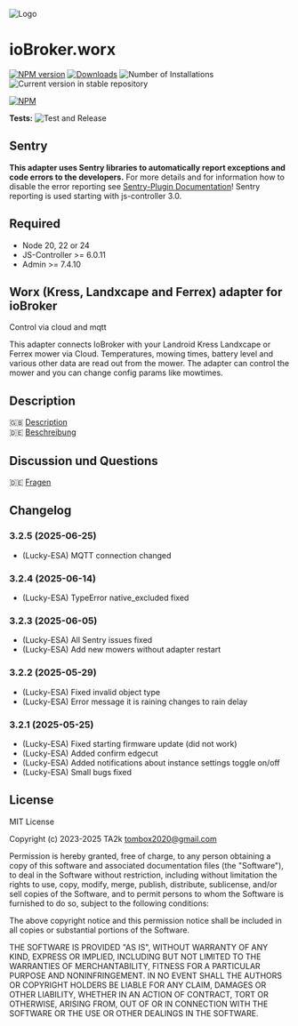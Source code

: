 ![Logo](admin/worx.png)

# ioBroker.worx

[![NPM version](https://img.shields.io/npm/v/iobroker.worx.svg)](https://www.npmjs.com/package/iobroker.worx)
[![Downloads](https://img.shields.io/npm/dm/iobroker.worx.svg)](https://www.npmjs.com/package/iobroker.worx)
![Number of Installations](https://iobroker.live/badges/worx-installed.svg)
![Current version in stable repository](https://iobroker.live/badges/worx-stable.svg)

[![NPM](https://nodei.co/npm/iobroker.worx.png?downloads=true)](https://nodei.co/npm/iobroker.worx/)

**Tests:** ![Test and Release](https://github.com/iobroker-community-adapters/ioBroker.worx/workflows/Test%20and%20Release/badge.svg)

## Sentry

**This adapter uses Sentry libraries to automatically report exceptions and code errors to the developers.** For more details and for information how to disable the error reporting see [Sentry-Plugin Documentation](https://github.com/ioBroker/plugin-sentry#plugin-sentry)! Sentry reporting is used starting with js-controller 3.0.

## Required

- Node 20, 22 or 24
- JS-Controller >= 6.0.11
- Admin >= 7.4.10

## Worx (Kress, Landxcape and Ferrex) adapter for ioBroker

Control via cloud and mqtt

This adapter connects IoBroker with your Landroid Kress Landxcape or Ferrex mower via Cloud.
Temperatures, mowing times, battery level and various other data are read out from the mower.
The adapter can control the mower and you can change config params like mowtimes.

## Description

🇬🇧 [Description](/docs/en/README.md)</br>
🇩🇪 [Beschreibung](/docs/de/README.md)

## Discussion und Questions

🇩🇪 [Fragen](https://forum.iobroker.net/topic/4834/adapter-worx-landroid/)

<!--
    Placeholder for the next version (at the beginning of the line):
    ### **WORK IN PROGRESS**
-->

## Changelog
### 3.2.5 (2025-06-25)

- (Lucky-ESA) MQTT connection changed

### 3.2.4 (2025-06-14)

- (Lucky-ESA) TypeError native_excluded fixed

### 3.2.3 (2025-06-05)

- (Lucky-ESA) All Sentry issues fixed
- (Lucky-ESA) Add new mowers without adapter restart

### 3.2.2 (2025-05-29)

- (Lucky-ESA) Fixed invalid object type
- (Lucky-ESA) Error message it is raining changes to rain delay

### 3.2.1 (2025-05-25)

- (Lucky-ESA) Fixed starting firmware update (did not work)
- (Lucky-ESA) Added confirm edgecut
- (Lucky-ESA) Added notifications about instance settings toggle on/off
- (Lucky-ESA) Small bugs fixed

## License

MIT License

Copyright (c) 2023-2025 TA2k <tombox2020@gmail.com>

Permission is hereby granted, free of charge, to any person obtaining a copy
of this software and associated documentation files (the "Software"), to deal
in the Software without restriction, including without limitation the rights
to use, copy, modify, merge, publish, distribute, sublicense, and/or sell
copies of the Software, and to permit persons to whom the Software is
furnished to do so, subject to the following conditions:

The above copyright notice and this permission notice shall be included in all
copies or substantial portions of the Software.

THE SOFTWARE IS PROVIDED "AS IS", WITHOUT WARRANTY OF ANY KIND, EXPRESS OR
IMPLIED, INCLUDING BUT NOT LIMITED TO THE WARRANTIES OF MERCHANTABILITY,
FITNESS FOR A PARTICULAR PURPOSE AND NONINFRINGEMENT. IN NO EVENT SHALL THE
AUTHORS OR COPYRIGHT HOLDERS BE LIABLE FOR ANY CLAIM, DAMAGES OR OTHER
LIABILITY, WHETHER IN AN ACTION OF CONTRACT, TORT OR OTHERWISE, ARISING FROM,
OUT OF OR IN CONNECTION WITH THE SOFTWARE OR THE USE OR OTHER DEALINGS IN THE
SOFTWARE.
